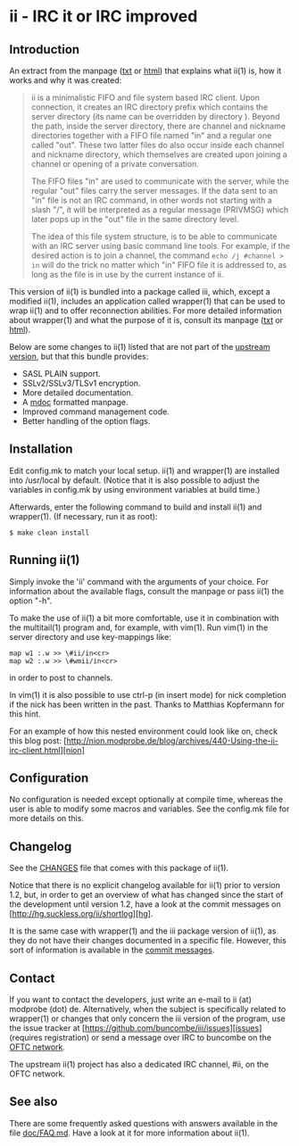 ii - IRC it or IRC improved
===========================

Introduction
------------
An extract from the manpage ([txt][ii_man_txt] or [html][ii_man_html]) that
explains what ii(1) is, how it works and why it was created:

> ii is a minimalistic FIFO and file system based IRC client. Upon connection,
> it creates an IRC directory prefix which contains the server directory (its
> name can be overridden by directory ). Beyond the path, inside the server
> directory, there are channel and nickname directories together with a FIFO
> file named "in" and a regular one called "out".  These two latter files do
> also occur inside each channel and nickname directory, which themselves are
> created upon joining a channel or opening of a private conversation.
>
> The FIFO files "in" are used to communicate with the server, while the
> regular "out" files carry the server messages. If the data sent to an "in"
> file is not an IRC command, in other words not starting with a slash "/", it
> will be interpreted as a regular message (PRIVMSG) which later pops up in the
> "out" file in the same directory level.
>
> The idea of this file system structure, is to be able to communicate with an
> IRC server using basic command line tools. For example, if the desired action
> is to join a channel, the command `echo /j #channel > in` will do the trick no
> matter which "in" FIFO file it is addressed to, as long as the file is in use
> by the current instance of ii.

This version of ii(1) is bundled into a package called iii, which, except a
modified ii(1), includes an application called wrapper(1) that can be used to
wrap ii(1) and to offer reconnection abilities. For more detailed information
about wrapper(1) and what the purpose of it is, consult its manpage
([txt][wrapper_man_txt] or [html][wrapper_man_html]).

Below are some changes to ii(1) listed that are not part of the [upstream
version][ii], but that this bundle provides:

* SASL PLAIN support.
* SSLv2/SSLv3/TLSv1 encryption.
* More detailed documentation.
* A [mdoc][mdoc] formatted manpage.
* Improved command management code.
* Better handling of the option flags.

Installation
------------
Edit config.mk to match your local setup. ii(1) and wrapper(1) are installed
into /usr/local by default. (Notice that it is also possible to adjust the
variables in config.mk by using environment variables at build time.)

Afterwards, enter the following command to build and install ii(1) and
wrapper(1). (If necessary, run it as root):

	$ make clean install

Running ii(1)
-------------
Simply invoke the 'ii' command with the arguments of your choice. For
information about the available flags, consult the manpage or pass ii(1) the
option "-h".

To make the use of ii(1) a bit more comfortable, use it in combination with the
multitail(1) program and, for example, with vim(1). Run vim(1) in the server
directory and use key-mappings like:

	map w1 :.w >> \#ii/in<cr>
	map w2 :.w >> \#wmii/in<cr>

in order to post to channels.

In vim(1) it is also possible to use ctrl-p (in insert mode) for nick
completion if the nick has been written in the past. Thanks to Matthias
Kopfermann for this hint.

For an example of how this nested environment could look like on, check this
blog post:
[http://nion.modprobe.de/blog/archives/440-Using-the-ii-irc-client.html][nion]

Configuration
-------------
No configuration is needed except optionally at compile time, whereas the user
is able to modify some macros and variables. See the config.mk file for more
details on this.

Changelog
---------
See the [CHANGES][changes] file that comes with this package of ii(1).

Notice that there is no explicit changelog available for ii(1) prior to version
1.2, but, in order to get an overview of what has changed since the start of
the development until version 1.2, have a look at the commit messages on
[http://hg.suckless.org/ii/shortlog][hg].

It is the same case with wrapper(1) and the iii package version of ii(1), as
they do not have their changes documented in a specific file. However, this
sort of information is available in the [commit messages][gh_commits].

Contact
-------
If you want to contact the developers, just write an e-mail to ii (at) modprobe
(dot) de. Alternatively, when the subject is specifically related to wrapper(1)
or changes that only concern the iii version of the program, use the
issue tracker at [https://github.com/buncombe/iii/issues][issues] (requires
registration) or send a message over IRC to buncombe on the [OFTC
network][oftc].

The upstream ii(1) project has also a dedicated IRC channel, #ii, on the OFTC
network.

See also
--------
There are some frequently asked questions with answers available in the file
[doc/FAQ.md][faq]. Have a look at it for more information about ii(1).

[nion]: http://nion.modprobe.de/blog/archives/440-Using-the-ii-irc-client.html
[hg]: http://hg.suckless.org/ii/shortlog
[ii_man_txt]: http://buncombe.github.com/iii/ii.1.txt
[ii_man_html]: http://buncombe.github.com/iii/ii.1.html
[wrapper_man_txt]: http://buncombe.github.com/iii/wrapper.1.txt
[wrapper_man_html]: http://buncombe.github.com/iii/wrapper.1.html
[issues]: https://github.com/buncombe/iii/issues
[ii]: http://tools.suckless.org/ii/
[mdoc]: https://secure.wikimedia.org/wikipedia/en/wiki/Mandoc
[oftc]: http://www.oftc.net/oftc/
[gh_commits]: https://github.com/buncombe/iii/commits/
[faq]: https://github.com/buncombe/iii/blob/master/doc/FAQ.md
[changes]: https://github.com/buncombe/iii/blob/master/CHANGES

